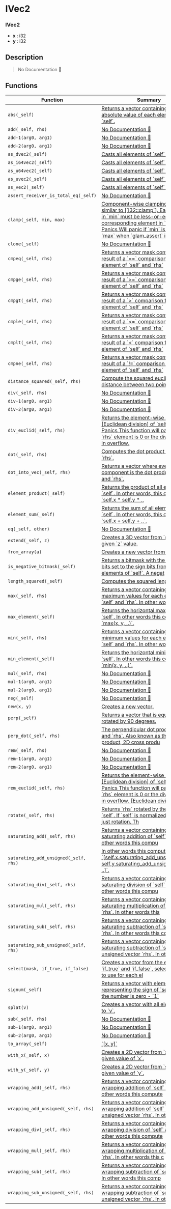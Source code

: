 # IVec2

### IVec2

- **x** : i32
- **y** : i32

## Description

> No Documentation 🚧

## Functions

| Function | Summary |
| --- | --- |
| `abs(_self)` | [ Returns a vector containing the absolute value of each element of \`self\`\.](./ivec2/abs.md) |
| `add(_self, rhs)` | [No Documentation 🚧](./ivec2/add.md) |
| `add-1(arg0, arg1)` | [No Documentation 🚧](./ivec2/add-1.md) |
| `add-2(arg0, arg1)` | [No Documentation 🚧](./ivec2/add-2.md) |
| `as_dvec2(_self)` | [ Casts all elements of \`self\` to \`f64\`\.](./ivec2/as_dvec2.md) |
| `as_i64vec2(_self)` | [ Casts all elements of \`self\` to \`i64\`\.](./ivec2/as_i64vec2.md) |
| `as_u64vec2(_self)` | [ Casts all elements of \`self\` to \`u64\`\.](./ivec2/as_u64vec2.md) |
| `as_uvec2(_self)` | [ Casts all elements of \`self\` to \`u32\`\.](./ivec2/as_uvec2.md) |
| `as_vec2(_self)` | [ Casts all elements of \`self\` to \`f32\`\.](./ivec2/as_vec2.md) |
| `assert_receiver_is_total_eq(_self)` | [No Documentation 🚧](./ivec2/assert_receiver_is_total_eq.md) |
| `clamp(_self, min, max)` | [ Component\-wise clamping of values, similar to \[\`i32::clamp\`\]\.  Each element in \`min\` must be less\-or\-equal to the corresponding element in \`max\`\.  \# Panics  Will panic if \`min\` is greater than \`max\` when \`glam\_assert\` is enabled\.](./ivec2/clamp.md) |
| `clone(_self)` | [No Documentation 🚧](./ivec2/clone.md) |
| `cmpeq(_self, rhs)` | [ Returns a vector mask containing the result of a \`==\` comparison for each element of  \`self\` and \`rhs\`](./ivec2/cmpeq.md) |
| `cmpge(_self, rhs)` | [ Returns a vector mask containing the result of a \`>=\` comparison for each element of  \`self\` and \`rhs\`](./ivec2/cmpge.md) |
| `cmpgt(_self, rhs)` | [ Returns a vector mask containing the result of a \`>\` comparison for each element of  \`self\` and \`rhs\`](./ivec2/cmpgt.md) |
| `cmple(_self, rhs)` | [ Returns a vector mask containing the result of a \`<=\` comparison for each element of  \`self\` and \`rhs\`](./ivec2/cmple.md) |
| `cmplt(_self, rhs)` | [ Returns a vector mask containing the result of a \`<\` comparison for each element of  \`self\` and \`rhs\`](./ivec2/cmplt.md) |
| `cmpne(_self, rhs)` | [ Returns a vector mask containing the result of a \`\!=\` comparison for each element of  \`self\` and \`rhs\`](./ivec2/cmpne.md) |
| `distance_squared(_self, rhs)` | [ Compute the squared euclidean distance between two points in space\.](./ivec2/distance_squared.md) |
| `div(_self, rhs)` | [No Documentation 🚧](./ivec2/div.md) |
| `div-1(arg0, arg1)` | [No Documentation 🚧](./ivec2/div-1.md) |
| `div-2(arg0, arg1)` | [No Documentation 🚧](./ivec2/div-2.md) |
| `div_euclid(_self, rhs)` | [ Returns the element\-wise quotient of \[Euclidean division\] of \`self\` by \`rhs\`\.  \# Panics  This function will panic if any \`rhs\` element is 0 or the division results in overflow\.](./ivec2/div_euclid.md) |
| `dot(_self, rhs)` | [ Computes the dot product of \`self\` and \`rhs\`\.](./ivec2/dot.md) |
| `dot_into_vec(_self, rhs)` | [ Returns a vector where every component is the dot product of \`self\` and \`rhs\`\.](./ivec2/dot_into_vec.md) |
| `element_product(_self)` | [ Returns the product of all elements of \`self\`\.  In other words, this computes \`self\.x \* self\.y \* \.\.](./ivec2/element_product.md) |
| `element_sum(_self)` | [ Returns the sum of all elements of \`self\`\.  In other words, this computes \`self\.x \+ self\.y \+ \.\.\`\.](./ivec2/element_sum.md) |
| `eq(_self, other)` | [No Documentation 🚧](./ivec2/eq.md) |
| `extend(_self, z)` | [ Creates a 3D vector from \`self\` and the given \`z\` value\.](./ivec2/extend.md) |
| `from_array(a)` | [ Creates a new vector from an array\.](./ivec2/from_array.md) |
| `is_negative_bitmask(_self)` | [ Returns a bitmask with the lowest 2 bits set to the sign bits from the elements of \`self\`\.  A negat](./ivec2/is_negative_bitmask.md) |
| `length_squared(_self)` | [ Computes the squared length of \`self\`\.](./ivec2/length_squared.md) |
| `max(_self, rhs)` | [ Returns a vector containing the maximum values for each element of \`self\` and \`rhs\`\.  In other word](./ivec2/max.md) |
| `max_element(_self)` | [ Returns the horizontal maximum of \`self\`\.  In other words this computes \`max\(x, y, \.\.\)\`\.](./ivec2/max_element.md) |
| `min(_self, rhs)` | [ Returns a vector containing the minimum values for each element of \`self\` and \`rhs\`\.  In other word](./ivec2/min.md) |
| `min_element(_self)` | [ Returns the horizontal minimum of \`self\`\.  In other words this computes \`min\(x, y, \.\.\)\`\.](./ivec2/min_element.md) |
| `mul(_self, rhs)` | [No Documentation 🚧](./ivec2/mul.md) |
| `mul-1(arg0, arg1)` | [No Documentation 🚧](./ivec2/mul-1.md) |
| `mul-2(arg0, arg1)` | [No Documentation 🚧](./ivec2/mul-2.md) |
| `neg(_self)` | [No Documentation 🚧](./ivec2/neg.md) |
| `new(x, y)` | [ Creates a new vector\.](./ivec2/new.md) |
| `perp(_self)` | [ Returns a vector that is equal to \`self\` rotated by 90 degrees\.](./ivec2/perp.md) |
| `perp_dot(_self, rhs)` | [ The perpendicular dot product of \`self\` and \`rhs\`\.  Also known as the wedge product, 2D cross produ](./ivec2/perp_dot.md) |
| `rem(_self, rhs)` | [No Documentation 🚧](./ivec2/rem.md) |
| `rem-1(arg0, arg1)` | [No Documentation 🚧](./ivec2/rem-1.md) |
| `rem-2(arg0, arg1)` | [No Documentation 🚧](./ivec2/rem-2.md) |
| `rem_euclid(_self, rhs)` | [ Returns the element\-wise remainder of \[Euclidean division\] of \`self\` by \`rhs\`\.  \# Panics  This function will panic if any \`rhs\` element is 0 or the division results in overflow\.  \[Euclidean division\]](./ivec2/rem_euclid.md) |
| `rotate(_self, rhs)` | [ Returns \`rhs\` rotated by the angle of \`self\`\. If \`self\` is normalized,  then this just rotation\. Th](./ivec2/rotate.md) |
| `saturating_add(_self, rhs)` | [ Returns a vector containing the saturating addition of \`self\` and \`rhs\`\.  In other words this compu](./ivec2/saturating_add.md) |
| `saturating_add_unsigned(_self, rhs)` | [ In other words this computes \`\[self\.x\.saturating\_add\_unsigned\(rhs\.x\), self\.y\.saturating\_add\_unsigned\(rhs\.y\), \.\.\]\`\.](./ivec2/saturating_add_unsigned.md) |
| `saturating_div(_self, rhs)` | [ Returns a vector containing the saturating division of \`self\` and \`rhs\`\.  In other words this compu](./ivec2/saturating_div.md) |
| `saturating_mul(_self, rhs)` | [ Returns a vector containing the saturating multiplication of \`self\` and \`rhs\`\.  In other words this](./ivec2/saturating_mul.md) |
| `saturating_sub(_self, rhs)` | [ Returns a vector containing the saturating subtraction of \`self\` and \`rhs\`\.  In other words this co](./ivec2/saturating_sub.md) |
| `saturating_sub_unsigned(_self, rhs)` | [ Returns a vector containing the saturating subtraction of \`self\` and unsigned vector \`rhs\`\.  In oth](./ivec2/saturating_sub_unsigned.md) |
| `select(mask, if_true, if_false)` | [ Creates a vector from the elements in \`if\_true\` and \`if\_false\`, selecting which to use  for each el](./ivec2/select.md) |
| `signum(_self)` | [ Returns a vector with elements representing the sign of \`self\`\.   \- \`0\` if the number is zero   \- \`1\`](./ivec2/signum.md) |
| `splat(v)` | [ Creates a vector with all elements set to \`v\`\.](./ivec2/splat.md) |
| `sub(_self, rhs)` | [No Documentation 🚧](./ivec2/sub.md) |
| `sub-1(arg0, arg1)` | [No Documentation 🚧](./ivec2/sub-1.md) |
| `sub-2(arg0, arg1)` | [No Documentation 🚧](./ivec2/sub-2.md) |
| `to_array(_self)` | [ \`\[x, y\]\`](./ivec2/to_array.md) |
| `with_x(_self, x)` | [ Creates a 2D vector from \`self\` with the given value of \`x\`\.](./ivec2/with_x.md) |
| `with_y(_self, y)` | [ Creates a 2D vector from \`self\` with the given value of \`y\`\.](./ivec2/with_y.md) |
| `wrapping_add(_self, rhs)` | [ Returns a vector containing the wrapping addition of \`self\` and \`rhs\`\.  In other words this compute](./ivec2/wrapping_add.md) |
| `wrapping_add_unsigned(_self, rhs)` | [ Returns a vector containing the wrapping addition of \`self\` and unsigned vector \`rhs\`\.  In other wo](./ivec2/wrapping_add_unsigned.md) |
| `wrapping_div(_self, rhs)` | [ Returns a vector containing the wrapping division of \`self\` and \`rhs\`\.  In other words this compute](./ivec2/wrapping_div.md) |
| `wrapping_mul(_self, rhs)` | [ Returns a vector containing the wrapping multiplication of \`self\` and \`rhs\`\.  In other words this c](./ivec2/wrapping_mul.md) |
| `wrapping_sub(_self, rhs)` | [ Returns a vector containing the wrapping subtraction of \`self\` and \`rhs\`\.  In other words this comp](./ivec2/wrapping_sub.md) |
| `wrapping_sub_unsigned(_self, rhs)` | [ Returns a vector containing the wrapping subtraction of \`self\` and unsigned vector \`rhs\`\.  In other](./ivec2/wrapping_sub_unsigned.md) |